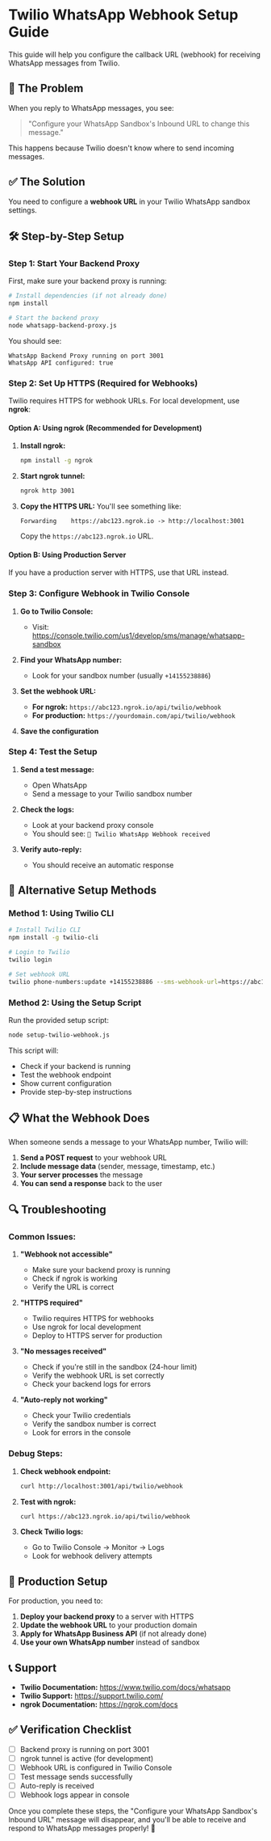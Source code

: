 # Twilio WhatsApp Webhook Setup Guide

This guide will help you configure the callback URL (webhook) for receiving WhatsApp messages from Twilio.

## 🚨 **The Problem**

When you reply to WhatsApp messages, you see:
> "Configure your WhatsApp Sandbox's Inbound URL to change this message."

This happens because Twilio doesn't know where to send incoming messages.

## ✅ **The Solution**

You need to configure a **webhook URL** in your Twilio WhatsApp sandbox settings.

## 🛠️ **Step-by-Step Setup**

### **Step 1: Start Your Backend Proxy**

First, make sure your backend proxy is running:

```bash
# Install dependencies (if not already done)
npm install

# Start the backend proxy
node whatsapp-backend-proxy.js
```

You should see:
```
WhatsApp Backend Proxy running on port 3001
WhatsApp API configured: true
```

### **Step 2: Set Up HTTPS (Required for Webhooks)**

Twilio requires HTTPS for webhook URLs. For local development, use **ngrok**:

#### **Option A: Using ngrok (Recommended for Development)**

1. **Install ngrok:**
   ```bash
   npm install -g ngrok
   ```

2. **Start ngrok tunnel:**
   ```bash
   ngrok http 3001
   ```

3. **Copy the HTTPS URL:**
   You'll see something like:
   ```
   Forwarding    https://abc123.ngrok.io -> http://localhost:3001
   ```
   
   Copy the `https://abc123.ngrok.io` URL.

#### **Option B: Using Production Server**

If you have a production server with HTTPS, use that URL instead.

### **Step 3: Configure Webhook in Twilio Console**

1. **Go to Twilio Console:**
   - Visit: https://console.twilio.com/us1/develop/sms/manage/whatsapp-sandbox

2. **Find your WhatsApp number:**
   - Look for your sandbox number (usually `+14155238886`)

3. **Set the webhook URL:**
   - **For ngrok:** `https://abc123.ngrok.io/api/twilio/webhook`
   - **For production:** `https://yourdomain.com/api/twilio/webhook`

4. **Save the configuration**

### **Step 4: Test the Setup**

1. **Send a test message:**
   - Open WhatsApp
   - Send a message to your Twilio sandbox number

2. **Check the logs:**
   - Look at your backend proxy console
   - You should see: `📱 Twilio WhatsApp Webhook received`

3. **Verify auto-reply:**
   - You should receive an automatic response

## 🔧 **Alternative Setup Methods**

### **Method 1: Using Twilio CLI**

```bash
# Install Twilio CLI
npm install -g twilio-cli

# Login to Twilio
twilio login

# Set webhook URL
twilio phone-numbers:update +14155238886 --sms-webhook-url=https://abc123.ngrok.io/api/twilio/webhook
```

### **Method 2: Using the Setup Script**

Run the provided setup script:

```bash
node setup-twilio-webhook.js
```

This script will:
- Check if your backend is running
- Test the webhook endpoint
- Show current configuration
- Provide step-by-step instructions

## 📋 **What the Webhook Does**

When someone sends a message to your WhatsApp number, Twilio will:

1. **Send a POST request** to your webhook URL
2. **Include message data** (sender, message, timestamp, etc.)
3. **Your server processes** the message
4. **You can send a response** back to the user

## 🔍 **Troubleshooting**

### **Common Issues:**

1. **"Webhook not accessible"**
   - Make sure your backend proxy is running
   - Check if ngrok is working
   - Verify the URL is correct

2. **"HTTPS required"**
   - Twilio requires HTTPS for webhooks
   - Use ngrok for local development
   - Deploy to HTTPS server for production

3. **"No messages received"**
   - Check if you're still in the sandbox (24-hour limit)
   - Verify the webhook URL is set correctly
   - Check your backend logs for errors

4. **"Auto-reply not working"**
   - Check your Twilio credentials
   - Verify the sandbox number is correct
   - Look for errors in the console

### **Debug Steps:**

1. **Check webhook endpoint:**
   ```bash
   curl http://localhost:3001/api/twilio/webhook
   ```

2. **Test with ngrok:**
   ```bash
   curl https://abc123.ngrok.io/api/twilio/webhook
   ```

3. **Check Twilio logs:**
   - Go to Twilio Console → Monitor → Logs
   - Look for webhook delivery attempts

## 🎯 **Production Setup**

For production, you need to:

1. **Deploy your backend proxy** to a server with HTTPS
2. **Update the webhook URL** to your production domain
3. **Apply for WhatsApp Business API** (if not already done)
4. **Use your own WhatsApp number** instead of sandbox

## 📞 **Support**

- **Twilio Documentation:** https://www.twilio.com/docs/whatsapp
- **Twilio Support:** https://support.twilio.com/
- **ngrok Documentation:** https://ngrok.com/docs

## ✅ **Verification Checklist**

- [ ] Backend proxy is running on port 3001
- [ ] ngrok tunnel is active (for development)
- [ ] Webhook URL is configured in Twilio Console
- [ ] Test message sends successfully
- [ ] Auto-reply is received
- [ ] Webhook logs appear in console

Once you complete these steps, the "Configure your WhatsApp Sandbox's Inbound URL" message will disappear, and you'll be able to receive and respond to WhatsApp messages properly! 🎉
